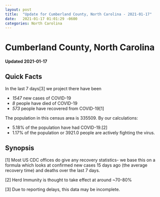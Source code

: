 ```yaml
---
layout: post
title:  "Update for Cumberland County, North Carolina - 2021-01-17"
date:   2021-01-17 01:01:29 -0600
categories: North Carolina
---
```


# Cumberland County, North Carolina
#### Updated 2021-01-17

## Quick Facts

In the last 7 days[3] we project there have been
- *1547* new cases of COVID-19
- *8* people have died of COVID-19
- *573* people have recovered from COVID-19[1]

The population in this census area is 335509. By our calculations:
- 5.18% of the population have had COVID-19.[2]
- 1.17% of the population or 3921.0 people are actively fighting the virus.

## Synopsis




[1] Most US CDC offices do give any recovery statistics- we base this on a formula which looks at confirmed new cases
15 days ago (the average recovery time) and deaths over the last 7 days.

[2] Herd Immunity is thought to take effect at around ~70-80%

[3] Due to reporting delays, this data may be incomplete.
 
    